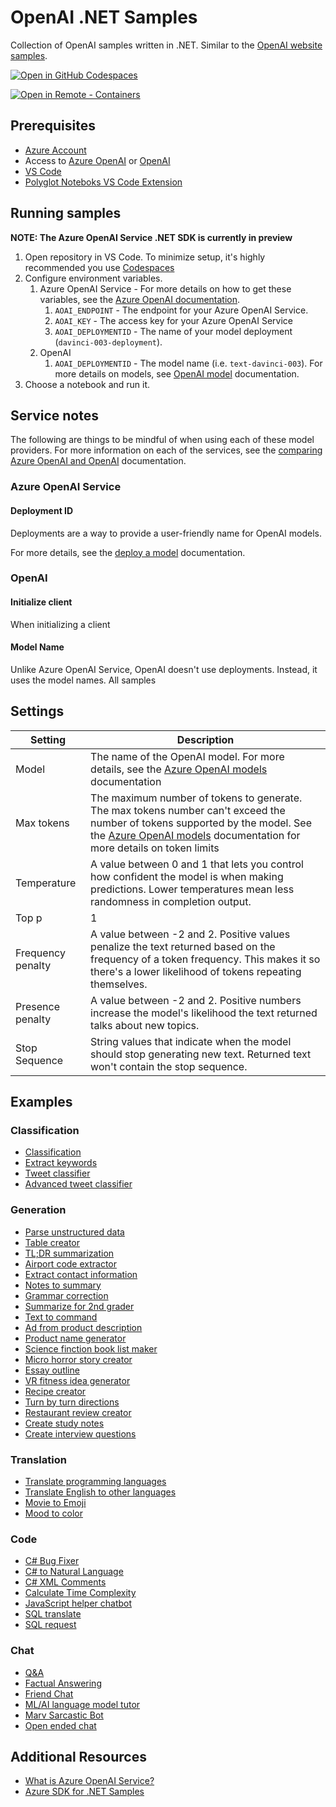 # OpenAI .NET Samples

Collection of OpenAI samples written in .NET. Similar to the [OpenAI website samples](https://platform.openai.com/examples).

[![Open in GitHub Codespaces](https://github.com/codespaces/badge.svg)](https://github.com/codespaces/new?hide_repo_select=true&ref=main&repo=623607062&machine=basicLinux32gb&devcontainer_path=.devcontainer.json&location=EastUs)

[![Open in Remote - Containers](https://img.shields.io/static/v1?style=for-the-badge&label=Remote%20-%20Containers&message=Open&color=blue&logo=visualstudiocode)](https://vscode.dev/redirect?url=vscode://ms-vscode-remote.remote-containers/cloneInVolume?url=https://github.com/azure-samples/azure-search-openai-demo)

## Prerequisites

- [Azure Account](https://aka.ms/free)
- Access to [Azure OpenAI](https://learn.microsoft.com/azure/cognitive-services/openai/how-to/create-resource?pivots=web-portal) or [OpenAI](https://openai.com/)
- [VS Code](https://code.visualstudio.com/Download)
- [Polyglot Noteboks VS Code Extension](https://marketplace.visualstudio.com/items?itemName=ms-dotnettools.dotnet-interactive-vscode)

## Running samples

**NOTE: The Azure OpenAI Service .NET SDK is currently in preview**

1. Open repository in VS Code. To minimize setup, it's highly recommended you use [Codespaces](https://github.com/codespaces/new?hide_repo_select=true&ref=main&repo=623607062&machine=basicLinux32gb&devcontainer_path=.devcontainer.json&location=EastUs)
1. Configure environment variables.
    1. Azure OpenAI Service - For more details on how to get these variables, see the [Azure OpenAI documentation](https://learn.microsoft.com/azure/cognitive-services/openai/quickstart?tabs=command-line&pivots=programming-language-csharp#retrieve-key-and-endpoint).
        1. `AOAI_ENDPOINT` - The endpoint for your Azure OpenAI Service.
        1. `AOAI_KEY` - The access key for your Azure OpenAI Service
        1. `AOAI_DEPLOYMENTID` - The name of your model deployment (`davinci-003-deployment`).
    1. OpenAI
        1. `AOAI_DEPLOYMENTID` - The model name (i.e. `text-davinci-003`). For more details on models, see [OpenAI model](https://platform.openai.com/docs/models/gpt-3-5) documentation.
1. Choose a notebook and run it.

## Service notes

The following are things to be mindful of when using each of these model providers. For more information on each of the services, see the [comparing Azure OpenAI and OpenAI](https://learn.microsoft.com/azure/cognitive-services/openai/overview#comparing-azure-openai-and-openai) documentation.

### Azure OpenAI Service

#### Deployment ID

Deployments are a way to provide a user-friendly name for OpenAI models. 

For more details, see the [deploy a model](https://learn.microsoft.com/azure/cognitive-services/openai/how-to/create-resource?pivots=web-portal#deploy-a-model) documentation.

### OpenAI

#### Initialize client

When initializing a client

#### Model Name

Unlike Azure OpenAI Service, OpenAI doesn't use deployments. Instead, it uses the model names. All samples 

## Settings

| Setting | Description |
| --- | --- |
| Model | The name of the OpenAI model. For more details, see the [Azure OpenAI models](https://learn.microsoft.com/azure/cognitive-services/openai/concepts/models) documentation  |
| Max tokens | The maximum number of tokens to generate. The max tokens number can't exceed the number of tokens supported by the model. See the [Azure OpenAI models](https://learn.microsoft.com/azure/cognitive-services/openai/concepts/models#model-summary-table-and-region-availability) documentation for more details on token limits |
| Temperature | A value between 0 and 1 that lets you control how confident the model is when making predictions. Lower temperatures mean less randomness in completion output. |
| Top p | 1 | A value between 0 and 1 that lets you control which tokens to consider in the results. For example a value of 0.1 means only the top 10% are considered. |
| Frequency penalty | A value between -2 and 2. Positive values penalize the text returned based on the frequency of a token frequency. This makes it so there's a lower likelihood of tokens repeating themselves. |
| Presence penalty | A value between -2 and 2. Positive numbers increase the model's likelihood the text returned talks about new topics. |
| Stop Sequence | String values that indicate when the model should stop generating new text. Returned text won't contain the stop sequence. |

## Examples

### Classification

- [Classification](./classification.ipynb)
- [Extract keywords](./extract-keywords.ipynb)
- [Tweet classifier](./tweet-classifier.ipynb)
- [Advanced tweet classifier](./advanced-tweet-classifier.ipynb)

### Generation

- [Parse unstructured data](./parse-unstructured-data.ipynb)
- [Table creator](./table-creator.ipynb)
- [TL;DR summarization](./tldr-summarization.ipynb)
- [Airport code extractor](./airport-code-extractor.ipynb)
- [Extract contact information](./extract-contact-information.ipynb)
- [Notes to summary](./notes-to-summary.ipynb)
- [Grammar correction](./grammar-correction.ipynb)
- [Summarize for 2nd grader](./summarize-second-grader.ipynb)
- [Text to command](./text-to-command.ipynb)
- [Ad from product description](./ad-product-description.ipynb)
- [Product name generator](./product-name-generator.ipynb)
- [Science finction book list maker](./science-fiction-book-list-maker.ipynb)
- [Micro horror story creator](./micro-horror-story-creator.ipynb)
- [Essay outline](./essay-outline.ipynb)
- [VR fitness idea generator](./vr-fitness-idea-generator.ipynb)
- [Recipe creator](./recipe-creator.ipynb)
- [Turn by turn directions](./turn-by-turn-directions.ipynb)
- [Restaurant review creator](./restaurant-review-creator.ipynb)
- [Create study notes](./create-study-notes.ipynb)
- [Create interview questions](./create-interview-questions.ipynb)


### Translation

- [Translate programming languages](./translate-programming-languages.ipynb)
- [Translate English to other languages](./translate-english-other-languages.ipynb)
- [Movie to Emoji](./movie-to-emoji.ipynb)
- [Mood to color](./mood-to-color.ipynb)

### Code

- [C# Bug Fixer](./csharp-bug-fixer.ipynb)
- [C# to Natural Language](./csharp-to-natural-language.ipynb)
- [C# XML Comments](./csharp-xml-comments.ipynb) 
- [Calculate Time Complexity](./calculate-time-complexity.ipynb)
- [JavaScript helper chatbot](./javascript-helper-chatbot.ipynb)
- [SQL translate](./sql-translate.ipynb)
- [SQL request](./sql-request.ipynb)

### Chat

- [Q&A](./qna.ipynb)
- [Factual Answering](./factual-answering.ipynb)
- [Friend Chat](./friend-chat.ipynb)
- [ML/AI language model tutor](./ml-ai-language-model-tutor.ipynb)
- [Marv Sarcastic Bot](./marv-sarcastic-bot.ipynb)
- [Open ended chat](./open-ended-chat.ipynb)

## Additional Resources

- [What is Azure OpenAI Service?](https://learn.microsoft.com/en-us/azure/cognitive-services/openai/overview)
- [Azure SDK for .NET Samples](https://github.com/Azure/azure-sdk-for-net/tree/main/sdk/openai/Azure.AI.OpenAI/tests/Samples)
